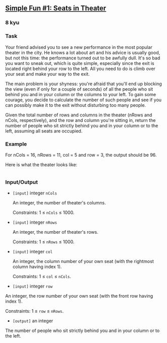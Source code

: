 <h2><a href=https://www.codewars.com/kata/588417e576933b0ec9000045/train/javascript target="_blank">Simple Fun #1: Seats in Theater</a></h2><h3>8 kyu</h3><h3 id="task">Task</h3><p>Your friend advised you to see a new performance in the most popular theater in the city. He knows a lot about art and his advice is usually good, but not this time: the performance turned out to be awfully dull. It's so bad you want to sneak out, which is quite simple, especially since the exit is located right behind your row to the left. All you need to do is climb over your seat and make your way to the exit.</p><p> The main problem is your shyness: you're afraid that you'll end up blocking the view (even if only for a couple of seconds) of all the people who sit behind you and in your column or the columns to your left. To gain some courage, you decide to calculate the number of such people and see if you can possibly make it to the exit without disturbing too many people.</p><p> Given the total number of rows and columns in the theater (nRows and nCols, respectively), and the row and column you're sitting in, return the number of people who sit strictly behind you and in your column or to the left, assuming all seats are occupied.</p><h3 id="example">Example</h3><p> For nCols = 16, nRows = 11, col = 5 and row = 3, the output should be 96.</p><p> Here is what the theater looks like:</p><p> <img alt="" src="https://files.gitter.im/myjinxin2015/eAjZ/blob"></p><h3 id="inputoutput">Input/Output</h3><ul><li><p><code>[input]</code> integer <code>nCols</code></p><p>An integer, the number of theater's columns.</p><p>Constraints: 1 ≤ <code>nCols</code> ≤ 1000.</p></li><li><p><code>[input]</code> integer <code>nRows</code></p><p>An integer, the number of theater's rows.</p><p>Constraints: 1 ≤ <code>nRows</code> ≤ 1000.</p></li><li><p><code>[input]</code> integer <code>col</code></p><p>An integer, the column number of your own seat (with the rightmost column having index 1).</p><p>Constraints: 1 ≤ <code>col</code> ≤ <code>nCols</code>.</p></li><li><p><code>[input]</code> integer <code>row</code></p></li></ul><p>  An integer, the row number of your own seat (with the front row having index 1).</p><p>  Constraints: 1 ≤ <code>row</code> ≤ <code>nRows</code>.</p><ul><li><code>[output]</code> an integer</li></ul><p>  The number of people who sit strictly behind you and in your column or to the left.</p>